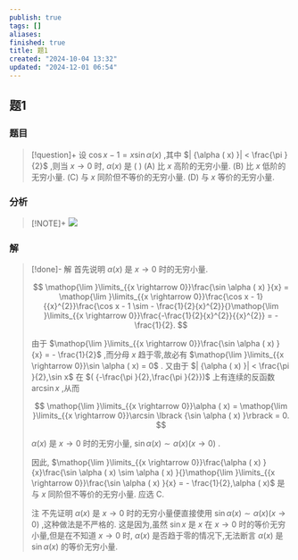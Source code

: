 ```yaml
---
publish: true
tags: []
aliases: 
finished: true
title: 题1
created: "2024-10-04 13:32"
updated: "2024-12-01 06:54"
---
```

## 题1
### 题目
> [!question]+
> 设 $\cos x - 1 = x\sin \alpha ( x)$ ,其中 $| {\alpha ( x) }|  < \frac{\pi }{2}$ ,则当 $x \rightarrow  0$ 时, $\alpha ( x)$ 是 ( )
> (A) 比 $x$ 高阶的无穷小量. 
> (B) 比 $x$ 低阶的无穷小量.
> (C) 与 $x$ 同阶但不等价的无穷小量. 
> (D) 与 $x$ 等价的无穷小量.
### 分析
> [!NOTE]+
> ![](https://img.hwenyi.tech/202411092205703.webp)
### 解
> [!done]-
> 解 首先说明 $\alpha ( x)$ 是 $x \rightarrow  0$ 时的无穷小量.
> 
> $$
> \mathop{\lim }\limits_{{x \rightarrow  0}}\frac{\sin \alpha ( x) }{x} = \mathop{\lim }\limits_{{x \rightarrow  0}}\frac{\cos x - 1}{{x}^{2}}\frac{\cos x - 1 \sim   - \frac{1}{2}{x}^{2}}{}\mathop{\lim }\limits_{{x \rightarrow  0}}\frac{-\frac{1}{2}{x}^{2}}{{x}^{2}} =  - \frac{1}{2}.
> $$
> 
> 由于 $\mathop{\lim }\limits_{{x \rightarrow  0}}\frac{\sin \alpha ( x) }{x} =  - \frac{1}{2}$ ,而分母 $x$ 趋于零,故必有 $\mathop{\lim }\limits_{{x \rightarrow  0}}\sin \alpha ( x)  = 0$ . 又由于 $| {\alpha ( x) }|  < \frac{\pi }{2},\sin x$ 在 $( {-\frac{\pi }{2},\frac{\pi }{2}})$ 上有连续的反函数 $\arcsin x$ ,从而
> 
> $$
> \mathop{\lim }\limits_{{x \rightarrow  0}}\alpha ( x)  = \mathop{\lim }\limits_{{x \rightarrow  0}}\arcsin \lbrack  {\sin \alpha ( x) }\rbrack   = 0.
> $$
> 
> $\alpha ( x)$ 是 $x \rightarrow  0$ 时的无穷小量, $\sin \alpha ( x)  \sim  \alpha ( x) ( {x \rightarrow  0})$ .
> 
> 因此, $\mathop{\lim }\limits_{{x \rightarrow  0}}\frac{\alpha ( x) }{x}\frac{\sin \alpha ( x)  \sim  \alpha ( x) }{}\mathop{\lim }\limits_{{x \rightarrow  0}}\frac{\sin \alpha ( x) }{x} =  - \frac{1}{2},\alpha ( x)$ 是与 $x$ 同阶但不等价的无穷小量. 应选 C.
> 
> 注 不先证明 $\alpha ( x)$ 是 $x \rightarrow  0$ 时的无穷小量便直接使用 $\sin \alpha ( x)  \sim  \alpha ( x) ( {x \rightarrow  0})$ ,这种做法是不严格的. 这是因为,虽然 $\sin x$ 是 $x$ 在 $x \rightarrow  0$ 时的等价无穷小量,但是在不知道 $x \rightarrow  0$ 时, $\alpha ( x)$ 是否趋于零的情况下,无法断言 $\alpha ( x)$ 是 $\sin \alpha ( x)$ 的等价无穷小量.